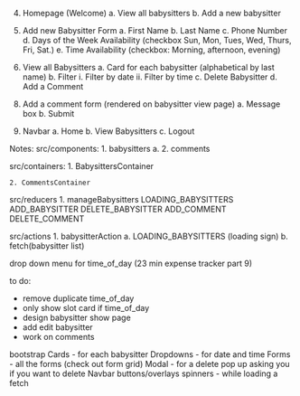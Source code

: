 <!-- 1. Login Screen
    a. Login 
    b. Signup

2. Login Form
    a. email
    b. password

3. Sign Up form
    a. Name
    b. email
    c. password
    d. confirm password -->

4. Homepage (Welcome)
    a. View all babysitters
    b. Add a new babysitter
    <!-- c. View my babysitters (babysitters you used before) -->

5. Add new Babysitter Form
    a. First Name
    b. Last Name
    c. Phone Number
    d. Days of the Week Availability (checkbox Sun, Mon, Tues, Wed, Thurs, Fri, Sat.)
    e. Time Availability (checkbox: Morning, afternoon, evening)


6. View all Babysitters
    a. Card for each babysitter (alphabetical by last name)
    b. Filter 
        i. Filter by date
        ii. Filter by time
    c. Delete Babysitter
    d. Add a Comment
   
    <!-- e. Recommended (thumbs up) ?? -->
<!-- 7. View my babysitters
    a. Cards of babysitters that have checkbox that used -->


8. Add a comment form (rendered on babysitter view page)
    a. Message box
    b. Submit

9. Navbar
    a. Home
    b. View Babysitters
    c. Logout
    


Notes:
src/components:
    1. babysitters
        a. 
    2. comments

src/containers:
    1. BabysittersContainer

    2. CommentsContainer

src/reducers
    1. manageBabysitters
        LOADING_BABYSITTERS
        ADD_BABYSITTER
        DELETE_BABYSITTER
        ADD_COMMENT
        DELETE_COMMENT


src/actions
    1. babysitterAction
        a. LOADING_BABYSITTERS (loading sign)
        b. fetch(babysitter list)



drop down menu for time_of_day (23 min expense tracker part 9)


to do:
- remove duplicate time_of_day
- only show slot card if time_of_day 
- design babysitter show page
- add edit babysitter
- work on comments


bootstrap
Cards - for each babysitter
Dropdowns - for date and time
Forms - all the forms (check out form grid)
Modal - for a delete pop up asking you if you want to delete
Navbar
buttons/overlays
spinners - while loading a fetch


